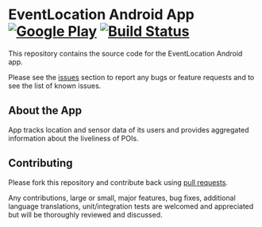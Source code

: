 

# EventLocation Android App  [![Google Play](http://developer.android.com/images/brand/en_generic_rgb_wo_45.png)](https://play.google.com/store/apps/details?id=com.github.mobile) [![Build Status](https://travis-ci.org/github/android.png)](https://travis-ci.org/github/android)

This repository contains the source code for the EventLocation Android app.


Please see the [issues](https://github.com/github/android/issues) section to
report any bugs or feature requests and to see the list of known issues.

## About the App

App tracks location and sensor data of its users and provides aggregated information about the liveliness of POIs.


## Contributing

Please fork this repository and contribute back using
[pull requests](https://github.com/github/android/pulls).

Any contributions, large or small, major features, bug fixes, additional
language translations, unit/integration tests are welcomed and appreciated
but will be thoroughly reviewed and discussed.